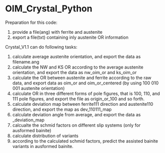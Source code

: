 # OIM_Crystal_Python
Preparation for this code:
1. provide a file(ang) with ferrite and austenite
2. export a file(txt) containing inly austenite OR information

Crystal_V1.1 can do following tasks:
1. calculate average austenite orientation, and export the data as filename.ang
2. calculate the NW and KS OR according to the average austenite orientation, and export the data as nw_oim_or and ks_oim_or
3. calculate the OR between austenite and ferrite according to the raw data, and export data as oim_or and oim_or_centered (by using 100 010 001 austenite orientation)
4. calculate OR in three different forms of pole figures, that is 100, 110, and 111 pole figures, and export the file as origin_or_100 and so forth.
5. calculate deviation map between ferrite111 direction and austenite110 direction, and export the map as dev_110111_map
6. calculate deviation angle from average, and export the data as _deviation_map
7. calcualte the schmid factors on different slip systems (only for ausformed bainite)
8. calculate distribution of variants
9. according to the calculated schmid factors, predict the assisted bainite variants in ausformed bainite.
